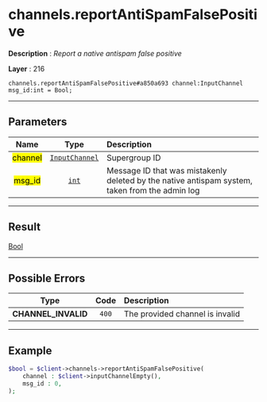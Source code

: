 # channels.reportAntiSpamFalsePositive

**Description** : *Report a native antispam false positive*

**Layer** : 216

```tl
channels.reportAntiSpamFalsePositive#a850a693 channel:InputChannel msg_id:int = Bool;
```

---

## Parameters

| Name | Type | Description |
| :---: | :---: | :--- |
| <mark>channel</mark> | [`InputChannel`](type/InputChannel) | Supergroup ID |
| <mark>msg_id</mark> | [`int`](type/int) | Message ID that was mistakenly deleted by the native antispam system, taken from the admin log |

---

## Result

[Bool](type/Bool)

---

## Possible Errors

| Type | Code | Description |
| :---: | :---: | :--- |
| **CHANNEL_INVALID** | `400` | The provided channel is invalid |

---

## Example

```php
$bool = $client->channels->reportAntiSpamFalsePositive(
	channel : $client->inputChannelEmpty(),
	msg_id : 0,
);
```